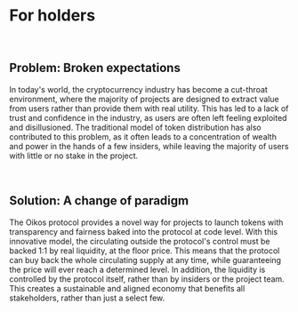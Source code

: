 # For holders

<br />

## Problem: Broken expectations

In today's world, the cryptocurrency industry has become a cut-throat environment, where the majority of projects are designed to extract value from users rather than provide them with real utility. This has led to a lack of trust and confidence in the industry, as users are often left feeling exploited and disillusioned. The traditional model of token distribution has also contributed to this problem, as it often leads to a concentration of wealth and power in the hands of a few insiders, while leaving the majority of users with little or no stake in the project.


<br />

## Solution: A change of paradigm

The Oikos protocol provides a novel way for projects to launch tokens with transparency and fairness baked into the protocol at code level. With this innovative model, the circulating outside the protocol's control must be backed 1:1 by real liquidity, at the floor price. This means that the protocol can buy back the whole circulating supply at any time, while guaranteeing the price will ever reach a determined level. In addition, the liquidity is controlled by the protocol itself, rather than by insiders or the project team. This creates a sustainable and aligned economy that benefits all stakeholders, rather than just a select few. 


<br />
